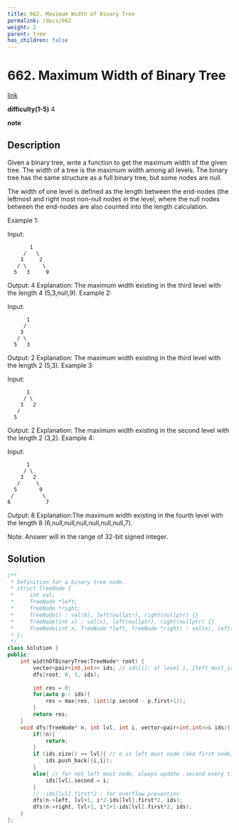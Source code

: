 ```yaml
---
title: 662. Maximum Width of Binary Tree
permalink: /docs/662
weight: 2
parent: tree
has_children: false
---
```

# 662. Maximum Width of Binary Tree
[link](https://leetcode.com/problems/maximum-width-of-binary-tree/)

**difficulty(1-5)**
4

**note**

## Description
Given a binary tree, write a function to get the maximum width of the given tree. The width of a tree is the maximum width among all levels. The binary tree has the same structure as a full binary tree, but some nodes are null.

The width of one level is defined as the length between the end-nodes (the leftmost and right most non-null nodes in the level, where the null nodes between the end-nodes are also counted into the length calculation.

Example 1:

Input: 

           1
         /   \
        3     2
       / \     \  
      5   3     9 

Output: 4
Explanation: The maximum width existing in the third level with the length 4 (5,3,null,9).
Example 2:

Input: 

          1
         /  
        3    
       / \       
      5   3     

Output: 2
Explanation: The maximum width existing in the third level with the length 2 (5,3).
Example 3:

Input: 

          1
         / \
        3   2 
       /        
      5      

Output: 2
Explanation: The maximum width existing in the second level with the length 2 (3,2).
Example 4:

Input: 

          1
         / \
        3   2
       /     \  
      5       9 
     /         \
    6           7
Output: 8
Explanation:The maximum width existing in the fourth level with the length 8 (6,null,null,null,null,null,null,7).


Note: Answer will in the range of 32-bit signed integer.

## Solution
```c++
/**
 * Definition for a binary tree node.
 * struct TreeNode {
 *     int val;
 *     TreeNode *left;
 *     TreeNode *right;
 *     TreeNode() : val(0), left(nullptr), right(nullptr) {}
 *     TreeNode(int x) : val(x), left(nullptr), right(nullptr) {}
 *     TreeNode(int x, TreeNode *left, TreeNode *right) : val(x), left(left), right(right) {}
 * };
 */
class Solution {
public:
    int widthOfBinaryTree(TreeNode* root) {
        vector<pair<int,int>> ids; // ids[i]: at level i, {left_most_id, right_most_id}
        dfs(root, 0, 1, ids);
        
        int res = 0;
        for(auto p : ids){
            res = max(res, (int)(p.second - p.first+1));
        }
        return res;
    }
    void dfs(TreeNode* n, int lvl, int i, vector<pair<int,int>>& ids){
        if(!n){
            return;
        }
        if (ids.size() == lvl){ // n is left most node (aka first node) in this level
            ids.push_back({i,i});
        }
        else{ // for not left most node, always update .second every time
            ids[lvl].second = i;
        }
        // -ids[lvl].first*2 : for overflow prevention
        dfs(n->left, lvl+1, i*2-ids[lvl].first*2, ids);
        dfs(n->right, lvl+1, i*2+1-ids[lvl].first*2, ids);
    }
};
```